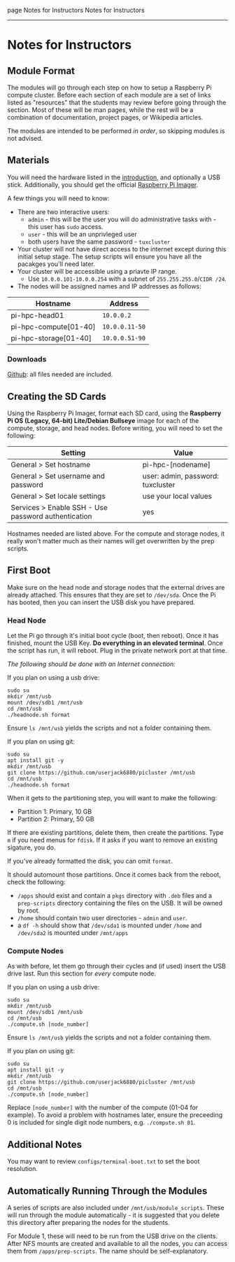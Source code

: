 page
Notes for Instructors
Notes for Instructors

---

# Notes for Instructors

## Module Format

The modules will go through each step on how to setup a Raspberry Pi compute cluster. Before each section of each module are a set of links listed as "resources" that the students may review before going through the section. Most of these will be man pages, while the rest will be a combination of documentation, project pages, or Wikipedia articles.

The modules are intended to be performed *in order*, so skipping modules is not advised.

## Materials

You will need the hardware listed in the [introduction](index), and optionally a USB stick. Additionally, you should get the official [Raspberry Pi Imager](https://www.raspberrypi.com/software/).

A few things you will need to know:

- There are two interactive users:
  - `admin` - this will be the user you will do administrative tasks with - this user has `sudo` access.
  - `user` - this will be an unprivleged user
  - both users have the same password - `tuxcluster`
- Your cluster will not have direct access to the internet except during this initial setup stage. The setup scripts will ensure you have all the pacakges you'll need later.
- Your cluster will be accessible using a priavte IP range.
  - Use `10.0.0.101-10.0.0.254` with a subnet of `255.255.255.0`/`CIDR /24`.
- The nodes will be assigned names and IP addresses as follows:

| Hostname              | Address        |
| --------------------- | -------------- |
| pi-hpc-head01         | `10.0.0.2`     |
| pi-hpc-compute[01-40] | `10.0.0.11-50` |
| pi-hpc-storage[01-40] | `10.0.0.51-90` |

### Downloads

[Github](https://github.com/userjack6880/picluster): all files needed are included.

## Creating the SD Cards

Using the Raspberry Pi Imager, format each SD card, using the **Raspberry Pi OS (Legacy, 64-bit) Lite/Debian Bullseye** image for each of the compute, storage, and head nodes. Before writing, you will need to set the following:

| Setting                                             | Value                             |
| --------------------------------------------------- | --------------------------------- |
| General > Set hostname                              | pi-hpc-\[nodename\]               |
| General > Set username and password                 | user: admin, password: tuxcluster |
| General > Set locale settings                       | use your local values             |
| Services > Enable SSH - Use password authentication | yes                               |

Hostnames needed are listed above. For the compute and storage nodes, it really won't matter much as their names will get overwritten by the prep scripts.

## First Boot

Make sure on the head node and storage nodes that the external drives are already attached. This ensures that they are set to `/dev/sda`. Once the Pi has booted, then you can insert the USB disk you have prepared.

### Head Node

Let the Pi go through it's initial boot cycle (boot, then reboot). Once it has finished, mount the USB Key. **Do everything in an elevated terminal**. Once the script has run, it will reboot. Plug in the private network port at that time.

*The following should be done with an Internet connection:*

If you plan on using a usb drive:
```
sudo su
mkdir /mnt/usb
mount /dev/sdb1 /mnt/usb
cd /mnt/usb
./headnode.sh format
```

Ensure `ls /mnt/usb` yields the scripts and not a folder containing them.

If you plan on using git:
```
sudo su
apt install git -y
mkdir /mnt/usb
git clone https://github.com/userjack6880/picluster /mnt/usb
cd /mnt/usb
./headnode.sh format
```

When it gets to the partitioning step, you will want to make the following:

- Partition 1: Primary, 10 GB
- Partition 2: Primary, 50 GB

If there are existing partitions, delete them, then create the partitions. Type `m` if you need menus for `fdisk`. If it asks if you want to remove an existing sigature, you do.

If you've already formatted the disk, you can omit `format`.

It should automount those partitions. Once it comes back from the reboot, check the following:

- `/apps` should exist and contain a `pkgs` directory with `.deb` files and a `prep-scripts` directory containing the files on the USB. It will be owned by root.
- `/home` should contain two user directories - `admin` and `user`.
- a `df -h` should show that `/dev/sda1` is mounted under `/home` and `/dev/sda2` is mounted under `/mnt/apps`

### Compute Nodes

As with before, let them go through their cycles and (if used) insert the USB drive last. Run this section for *every* compute node.

If you plan on using a usb drive:
```
sudo su
mkdir /mnt/usb
mount /dev/sdb1 /mnt/usb
cd /mnt/usb
./compute.sh [node_number]
```

Ensure `ls /mnt/usb` yields the scripts and not a folder containing them.

If you plan on using git:
```
sudo su
apt install git -y
mkdir /mnt/usb
git clone https://github.com/userjack6880/picluster /mnt/usb
cd /mnt/usb
./compute.sh [node_number]
```

Replace `[node_number]` with the number of the compute (01-04 for example). To avoid a problem with hostnames later, ensure the preceeding 0 is included for single digit node numbers, e.g. `./compute.sh 01`.

## Additional Notes

You may want to review `configs/terminal-boot.txt` to set the boot resolution.

## Automatically Running Through the Modules

A series of scripts are also included under `/mnt/usb/module_scripts`. These will run through the module automatically - it is suggested that you delete this directory after preparing the nodes for the students.

For Module 1, these will need to be run from the USB drive on the clients. After NFS mounts are created and available to all the nodes, you can access them from `/apps/prep-scripts`. The name should be self-explanatory.
